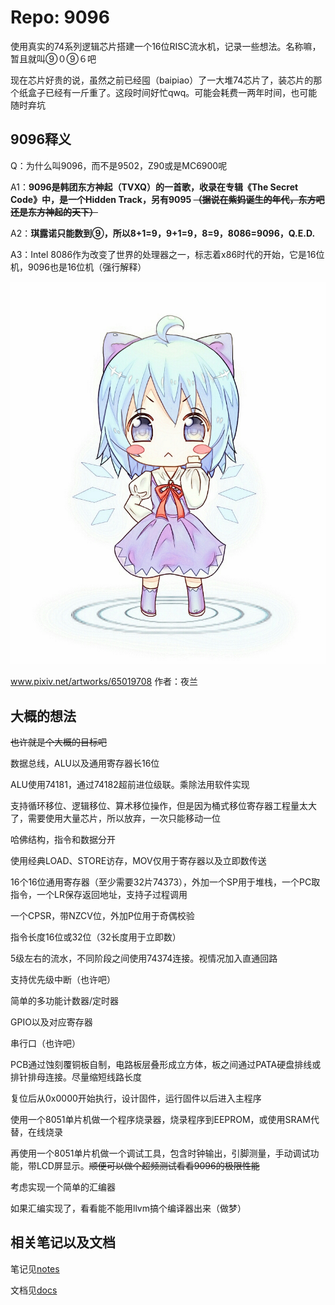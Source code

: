 # Repo: 9096

使用真实的74系列逻辑芯片搭建一个16位RISC流水机，记录一些想法。名称嘛，暂且就叫⑨０⑨６吧

现在芯片好贵的说，虽然之前已经囤（baipiao）了一大堆74芯片了，装芯片的那个纸盒子已经有一斤重了。这段时间好忙qwq。可能会耗费一两年时间，也可能随时弃坑

## 9096释义

Q：为什么叫9096，而不是9502，Z90或是MC6900呢

A1：**9096是韩团东方神起（TVXQ）的一首歌，收录在专辑《The Secret Code》中，是一个Hidden Track，另有9095 ~~（据说在紫妈诞生的年代，东方吧还是东方神起的天下）~~**

A2：**琪露诺只能数到⑨，所以8+1=9，9+1=9，8=9，8086=9096，Q.E.D.**

A3：Intel 8086作为改变了世界的处理器之一，标志着x86时代的开始，它是16位机，9096也是16位机（强行解释）

![チルノ](images/65019708_p0.jpg)

www.pixiv.net/artworks/65019708 作者：夜兰

## 大概的想法

~~也许就是个大概的目标吧~~

数据总线，ALU以及通用寄存器长16位

ALU使用74181，通过74182超前进位级联。乘除法用软件实现

支持循环移位、逻辑移位、算术移位操作，但是因为桶式移位寄存器工程量太大了，需要使用大量芯片，所以放弃，一次只能移动一位

哈佛结构，指令和数据分开

使用经典LOAD、STORE访存，MOV仅用于寄存器以及立即数传送

16个16位通用寄存器（至少需要32片74373），外加一个SP用于堆栈，一个PC取指令，一个LR保存返回地址，支持子过程调用

一个CPSR，带NZCV位，外加P位用于奇偶校验

指令长度16位或32位（32长度用于立即数）

5级左右的流水，不同阶段之间使用74374连接。视情况加入直通回路

支持优先级中断（也许吧）

简单的多功能计数器/定时器

GPIO以及对应寄存器

串行口（也许吧）

PCB通过蚀刻覆铜板自制，电路板层叠形成立方体，板之间通过PATA硬盘排线或排针排母连接。尽量缩短线路长度

复位后从0x0000开始执行，设计固件，运行固件以后进入主程序

使用一个8051单片机做一个程序烧录器，烧录程序到EEPROM，或使用SRAM代替，在线烧录

再使用一个8051单片机做一个调试工具，包含时钟输出，引脚测量，手动调试功能，带LCD屏显示。~~顺便可以做个超频测试看看9096的极限性能~~

考虑实现一个简单的汇编器

如果汇编实现了，看看能不能用llvm搞个编译器出来（做梦）

## 相关笔记以及文档

笔记见[notes](notes/)

文档见[docs](docs/)